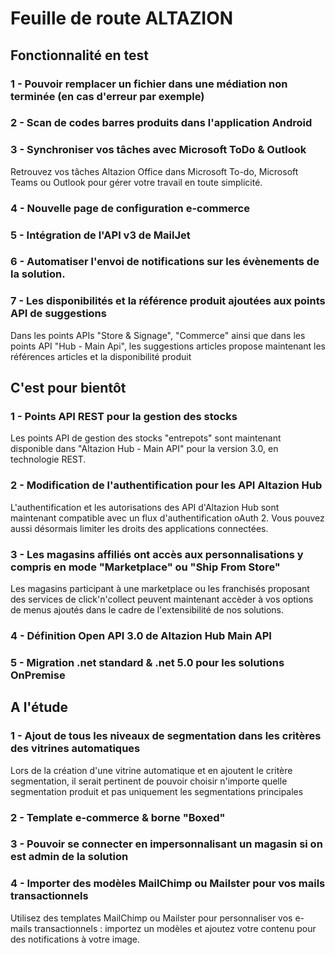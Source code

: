<div class='roadmapPage'>
<h1>Feuille de route ALTAZION</h1>
<h2>Fonctionnalité en test</h2>
<div id="enTest">
<div class="item">
<h3>1 - Pouvoir remplacer un fichier dans une médiation non terminée (en cas d'erreur par exemple)</h3>
</div>
<div class="item">
<h3>2 - Scan de codes barres produits dans l'application Android</h3>
</div>
<div class="item">
<h3>3 - Synchroniser vos tâches avec Microsoft ToDo & Outlook</h3>
<div>Retrouvez vos tâches Altazion Office dans Microsoft To-do, Microsoft Teams ou Outlook pour gérer votre travail en toute simplicité.&nbsp;&nbsp;</div>
</div>
<div class="item">
<h3>4 - Nouvelle page de configuration e-commerce</h3>
</div>
<div class="item">
<h3>5 - Intégration de l'API v3 de MailJet</h3>
</div>
<div class="item">
<h3>6 - Automatiser l'envoi de notifications sur les évènements de la solution.</h3>
</div>
<div class="item">
<h3>7 - Les disponibilités et la référence produit ajoutées aux points API de suggestions</h3>
<div>Dans les points APIs &quot;Store &amp; Signage&quot;, &quot;Commerce&quot; ainsi que dans les points API &quot;Hub - Main Api&quot;, les suggestions articles propose maintenant les références articles et la disponibilité produit </div>
</div>
</div>
<h2>C'est pour bientôt</h2>
<div id="bientot">
<div class="item">
<h3>1 - Points API REST pour la gestion des stocks </h3>
<div>Les points API de gestion des stocks &quot;entrepots&quot; sont maintenant disponible dans &quot;Altazion Hub - Main API&quot; pour la version 3.0, en technologie REST. </div>
</div>
<div class="item">
<h3>2 - Modification de l'authentification pour les API Altazion Hub </h3>
<div>L'authentification et les autorisations des API d'Altazion Hub sont maintenant compatible avec un flux d'authentification oAuth 2. Vous pouvez aussi désormais limiter les droits des applications connectées. </div>
</div>
<div class="item">
<h3>3 - Les magasins affiliés ont accès aux personnalisations y compris en mode "Marketplace" ou "Ship From Store" </h3>
<div><span style="background-color:rgb(245, 245, 245);display:inline !important;">Les magasins participant à une marketplace ou les franchisés proposant des services de click'n'collect peuvent maintenant accèder à vos options de menus ajoutés dans le cadre de l'extensibilité de nos solutions.</span><br> </div>
</div>
<div class="item">
<h3>4 - Définition Open API 3.0 de Altazion Hub Main API </h3>
</div>
<div class="item">
<h3>5 - Migration .net standard & .net 5.0 pour les solutions OnPremise </h3>
</div>
</div>
<h2>A l'étude</h2>
<div id="etude">
<div class="item">
<h3>1 - Ajout de tous les niveaux de segmentation dans les critères des vitrines automatiques</h3>
<div>Lors de la création d'une vitrine automatique et en ajoutent le critère segmentation, il serait pertinent de pouvoir choisir n'importe quelle segmentation produit et pas uniquement les segmentations principales<br> </div>
</div>
<div class="item">
<h3>2 - Template e-commerce & borne "Boxed"</h3>
</div>
<div class="item">
<h3>3 - Pouvoir se connecter en impersonnalisant un magasin si on est admin de la solution</h3>
</div>
<div class="item">
<h3>4 - Importer des modèles MailChimp ou Mailster pour vos mails transactionnels</h3>
<div>Utilisez des templates MailChimp ou Mailster pour personnaliser vos e-mails transactionnels : importez un modèles et ajoutez votre contenu pour des notifications à votre image.</div>
</div>
</div>
</div>


